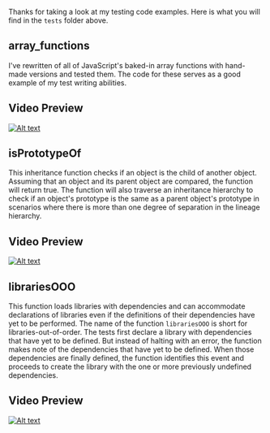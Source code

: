 Thanks for taking a look at my testing code examples. Here is what you will find in the ```tests``` folder above.

array_functions
---------------

I've rewritten of all of JavaScript's baked-in array functions with hand-made versions and tested them. The code for these serves as a good example of my test writing abilities.

Video Preview
-------------
[![Alt text](https://img.youtube.com/vi/pEbvg_hazyA/0.jpg)](https://www.youtube.com/watch?v=pEbvg_hazyA)

isPrototypeOf
-------------

This inheritance function checks if an object is the child of another object. Assuming that an object and its parent object are compared, the function will return true. The function will also traverse an inheritance hierarchy to check if an object's prototype is the same as a parent object's prototype in scenarios where there is more than one degree of separation in the lineage hierarchy.

Video Preview
-------------
[![Alt text](https://img.youtube.com/vi/YsLr_msfuW8/0.jpg)](https://www.youtube.com/watch?v=YsLr_msfuW8)

librariesOOO
------------

This function loads libraries with dependencies and can accommodate declarations of libraries even if the definitions of their dependencies have yet to be performed. The name of the function ```librariesOOO``` is short for libraries-out-of-order. The tests first declare a library with dependencies that have yet to be defined. But instead of halting with an error, the function makes note of the dependencies that have yet to be defined. When those dependencies are finally defined, the function identifies this event and proceeds to create the library with the one or more previously undefined dependencies.

Video Preview
-------------
[![Alt text](https://img.youtube.com/vi/2PPvV6d-MYE/0.jpg)](https://www.youtube.com/watch?v=2PPvV6d-MYE)
